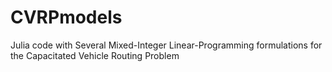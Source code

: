 # CVRPmodels
Julia code with Several Mixed-Integer Linear-Programming formulations for the Capacitated Vehicle Routing Problem

